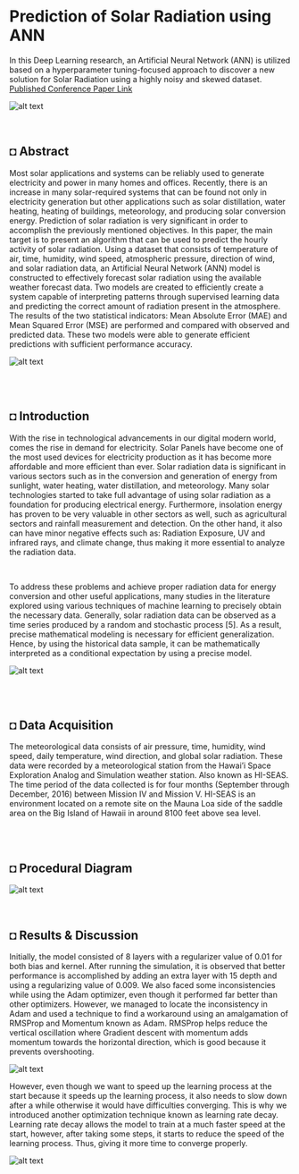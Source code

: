 # Prediction of Solar Radiation using ANN
In this Deep Learning research, an Artificial Neural Network (ANN) is utilized based on a hyperparameter tuning-focused approach to discover a new solution for Solar Radiation using a highly noisy and skewed dataset. </br> 
[Published Conference Paper Link](https://iopscience.iop.org/article/10.1088/1742-6596/1767/1/012041)

![alt text](https://github.com/shahriar-rahman/Prediction-of-Solar-Radiation/blob/main/img/solarpanels.JPG)

</br> 

## ◘ Abstract
Most solar applications and systems can be reliably used to generate electricity and
power in many homes and offices. Recently, there is an increase in many solar-required
systems that can be found not only in electricity generation but other applications such as solar
distillation, water heating, heating of buildings, meteorology, and producing solar conversion
energy. Prediction of solar radiation is very significant in order to accomplish the previously
mentioned objectives. In this paper, the main target is to present an algorithm that can be used
to predict the hourly activity of solar radiation. Using a dataset that consists of temperature of
air, time, humidity, wind speed, atmospheric pressure, direction of wind, and solar radiation
data, an Artificial Neural Network (ANN) model is constructed to effectively forecast solar
radiation using the available weather forecast data. Two models are created to efficiently create
a system capable of interpreting patterns through supervised learning data and predicting the
correct amount of radiation present in the atmosphere. The results of the two statistical
indicators: Mean Absolute Error (MAE) and Mean Squared Error (MSE) are performed and
compared with observed and predicted data. These two models were able to generate efficient
predictions with sufficient performance accuracy.

![alt text](https://github.com/shahriar-rahman/Prediction-Of-Solar-Radiation/blob/main/Diagrams/SolarPanel.PNG)

</br> </br> 

## ◘ Introduction
With the rise in technological advancements in our digital modern world, comes the rise in demand for
electricity. Solar Panels have become one of the most used devices for electricity production as it
has become more affordable and more efficient than ever. Solar radiation data is significant in
various sectors such as in the conversion and generation of energy from sunlight, water heating, water
distillation, and meteorology. Many solar technologies started to take full advantage of using
solar radiation as a foundation for producing electrical energy. Furthermore, insolation energy has
proven to be very valuable in other sectors as well, such as agricultural sectors and rainfall
measurement and detection. On the other hand, it also can have minor negative effects such as:
Radiation Exposure, UV and infrared rays, and climate change, thus making it more essential to
analyze the radiation data.

</br> 

To address these problems and achieve proper radiation data for energy conversion and other
useful applications, many studies in the literature explored using various techniques of machine
learning to precisely obtain the necessary data. Generally, solar radiation data can be observed as a
time series produced by a random and stochastic process [5]. As a result, precise mathematical
modeling is necessary for efficient generalization. Hence, by using the historical data sample, it can be
mathematically interpreted as a conditional expectation by using a precise model.

![alt text](https://github.com/shahriar-rahman/Prediction-Of-Solar-Radiation/blob/main/Diagrams/DataAnalysis1.PNG) 

</br> </br> 

## ◘ Data Acquisition
The meteorological data consists of air pressure, time, humidity, wind speed, daily temperature, wind
direction, and global solar radiation. These data were recorded by a meteorological station from the
Hawai’i Space Exploration Analog and Simulation weather station. Also known as HI-SEAS. The time period of the data collected is for four months (September through December, 2016) between Mission IV and Mission V. HI-SEAS is an environment located on a remote site on the Mauna Loa
side of the saddle area on the Big Island of Hawaii in around 8100 feet above sea level.

</br> </br> 

## ◘ Procedural Diagram
![alt text](https://github.com/shahriar-rahman/Prediction-Of-Solar-Radiation/blob/main/Diagrams/FlowChart.PNG)

</br> 

## ◘ Results & Discussion
Initially, the model consisted of 8 layers with a regularizer value of 0.01 for both bias and kernel.
After running the simulation, it is observed that better performance is accomplished by adding an extra
layer with 15 depth and using a regularizing value of 0.009. We also faced some inconsistencies while
using the Adam optimizer, even though it performed far better than other optimizers. However, we managed to locate the inconsistency in Adam and used a technique to find a workaround using an amalgamation of RMSProp and Momentum known as Adam. RMSProp helps reduce the vertical
oscillation where Gradient descent with momentum adds momentum towards the horizontal direction,
which is good because it prevents overshooting. 

![alt text](https://github.com/shahriar-rahman/Prediction-Of-Solar-Radiation/blob/main/Diagrams/HyperparameterTuning.PNG)

However, even though we want to speed up the learning process at the start because it speeds up the learning process, it also needs to slow down after
a while otherwise it would have difficulties converging. This is why we introduced another
optimization technique known as learning rate decay. Learning rate decay allows the model to train at a much faster speed at the start, however, after
taking some steps, it starts to reduce the speed of the learning process. Thus, giving it more time to
converge properly.

![alt text](https://github.com/shahriar-rahman/Prediction-Of-Solar-Radiation/blob/main/Diagrams/Results.PNG)

</br> 

